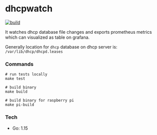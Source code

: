 # dhcpwatch

[![build](https://github.com/HandOfGod94/dhcpwatch/actions/workflows/build.yml/badge.svg)](https://github.com/HandOfGod94/dhcpwatch/actions/workflows/build.yml)

It watches dhcp database file changes and exports
prometheus metrics which can visualized as table on grafana.

Generally location for `dhcp` database on dhcp server is:
`/var/lib/dhcp/dhcpd.leases`


### Commands

```shell
# run tests locally
make test

# build binary
make build

# build binary for raspberry pi
make pi-build
```

### Tech
- Go: 1.15
